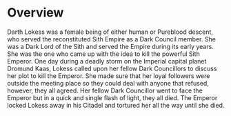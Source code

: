 # Overview

Darth Lokess was a female being of either human or Pureblood descent, who served the reconstituted Sith Empire as a Dark Council member.
She was a Dark Lord of the Sith and served the Empire during its early years.
She was the one who came up with the idea to kill the powerful Sith Emperor.
One day during a deadly storm on the Imperial capital planet Dromund Kaas, Lokess called upon her fellow Dark Councillors to discuss her plot to kill the Emperor.
She made sure that her loyal followers were outside the meeting place so they could deal with anyone that refused, however, they all agreed.
Her fellow Dark Councillor went to face the Emperor but in a quick and single flash of light, they all died.
The Emperor locked Lokess away in his Citadel and tortured her all the way until she died.
